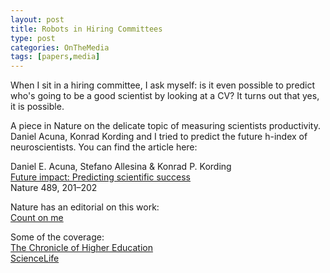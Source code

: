 ```yaml
---
layout: post
title: Robots in Hiring Committees
type: post
categories: OnTheMedia
tags: [papers,media]
---
```


When I sit in a hiring committee, I ask myself: is it even possible to predict who's going to be a good scientist by looking at a CV? It turns out that yes, it is possible.

A piece in Nature on the delicate topic of measuring scientists productivity. Daniel Acuna, Konrad Kording and I tried to predict the future h-index of neuroscientists. You can find the article here:

Daniel E. Acuna, Stefano Allesina & Konrad P. Kording  
[Future impact: Predicting scientific success](http://www.nature.com/nature/journal/v489/n7415/full/489201a.html)  
Nature 489, 201–202

Nature has an editorial on this work:  
[Count on me](http://www.nature.com/nature/journal/v489/n7415/full/489177a.html)

Some of the coverage:  
[The Chronicle of Higher Education](http://chronicle.texterity.com/chronicle/20120921a/?pg=20#pg20)  
[ScienceLife](http://sciencelife.uchospitals.edu/2012/09/17/sabermetrics-for-scientists/)

&nbsp;

